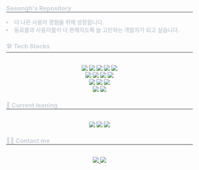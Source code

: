 <!--
**Seeongh/Seeongh** is a ✨ _special_ ✨ repository because its `README.md` (this file) appears on your GitHub profile.

Here are some ideas to get you started:

- 🔭 I’m currently working on ...
- 🌱 I’m currently learning ...
- 👯 I’m looking to collaborate on ...
- 🤔 I’m looking for help with ...
- 💬 Ask me about ...
- 📫 How to reach me: ...
- 😄 Pronouns: ...
- ⚡ Fun fact: ...
-->
<div align= "center">
    <!--<img src="https://capsule-render.vercel.app/api?type=wave&color=f2cec2&height=120&animation=&fontColor=ffffff&fontSize=40" />-->
    </div>
    <div style="text-align: left;"> 
    <h3 style="border-bottom: 1px solid #21262d; color: #c9d1d9;">  Seeongh's Repository</h2>  
    <div style="font-weight: 700; font-size: 15px; text-align: left; color: #c9d1d9;"> <li> 더 나은 사용자 경험을 위해 성장합니다.</li><li>동료들과 사용자들이 더 편해지도록 늘 고민하는 개발자가 되고 싶습니다. </div> 
    </div>
    <div style="text-align: left;">
    <h3 style="border-bottom: 1px solid #21262d; color: #c9d1d9;"> 🛠️ Tech Stacks </h3> <br> 
    <div  align= "center">
          <img src="https://img.shields.io/badge/C-A8B9CC?style=flat-square&logo=C&logoColor=white">
          <img src="https://img.shields.io/badge/HTML5-E34F26?style=flat-square&logo=HTML5&logoColor=white">
          <img src="https://img.shields.io/badge/jQuery-0769AD?style=flat-square&logo=jQuery&logoColor=white">        
          <img src="https://img.shields.io/badge/Spring-6DB33F?style=flat-square&logo=Spring&logoColor=white">
          <img src="https://img.shields.io/badge/Spring Boot-6DB33F?style=flat-square&logo=Spring Boot&logoColor=white">
          <br/><img src="https://img.shields.io/badge/Java-007396?style=flat-square&logo=Java&logoColor=white">
          <img src="https://img.shields.io/badge/MySQL-4479A1?style=flat-square&logo=MySQL&logoColor=white">  
          <img src="https://img.shields.io/badge/Github-181717?style=flat-square&logo=Github&logoColor=white">
          <img src="https://img.shields.io/badge/GitLab-330F63?style=for-the-badge&logo=gitlab&logoColor=white">
          <br/>
          <img src="https://img.shields.io/badge/IntelliJ_IDEA-000000.svg?style=for-the-badge&logo=intellij-idea&logoColor=white">
          <img src="https://img.shields.io/badge/Eclipse-2C2255?style=for-the-badge&logo=eclipse&logoColor=white">
          <img src="https://img.shields.io/badge/VSCode-0078D4?style=for-the-badge&logo=visual%20studio%20code&logoColor=white">
          <br/><img src="https://img.shields.io/badge/Discord-5865F2?style=flat-square&logo=Discord&logoColor=white">
          <img src="https://img.shields.io/badge/Notion-000000?style=flat-square&logo=Notion&logoColor=white">
          </div>
    </div>
    <div style="text-align: left;">
    <h3 style="border-bottom: 1px solid #21262d; color: #c9d1d9;"> 🌱 Current leaning </h3> <br> 
    <div  align= "center"> 
          <img src="https://img.shields.io/badge/Amazon_AWS-FF9900?style=for-the-badge&logo=amazonaws&logoColor=white">
          <img src="https://img.shields.io/badge/rabbitmq-%23FF6600.svg?&style=for-the-badge&logo=rabbitmq&logoColor=white">        
          <img src="https://img.shields.io/badge/PostgreSQL-316192?style=for-the-badge&logo=postgresql&logoColor=white">     
          </div>
    </div>
    <div style="text-align: left;">
    <h3 style="border-bottom: 1px solid #21262d; color: #c9d1d9;"> 🧑‍💻 Contact me </h3> <br> 
    <div align= "center"> <a href=https://amusing-clipper-968.notion.site/BACK-END-DIVE-f8ec9cb6c7bc48a1bc0565574a3d91f2> <img src="https://img.shields.io/badge/Notion-000000?style=flat-square&logo=Notion&logoColor=white&link=https://amusing-clipper-968.notion.site/BACK-END-DIVE-f8ec9cb6c7bc48a1bc0565574a3d91f2"> </a>
         <a href=mailto:mikstic7@gmail.com> <img src="https://img.shields.io/badge/Gmail-EA4335?style=flat-square&logo=Gmail&logoColor=white&link=mailto:mikstic7@gmail.com"> </a>
          </div>  <br> 
    <div align= "center">  </div> 
</div>
    
